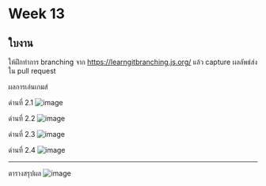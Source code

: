# Week 13 #

## ใบงาน

ให้ฝึกทำการ branching  จาก  https://learngitbranching.js.org/ แล้ว capture ผลลัพธ์ส่งใน pull request

ผลการเล่นเกมส์

ด่านที่ 2.1 
![image](https://user-images.githubusercontent.com/92082316/146400194-f4147ce5-2a23-4afd-a431-d0b1362e7e9f.png)


ด่านที่ 2.2
![image](https://user-images.githubusercontent.com/92082316/146400445-877f2f96-ee1e-4be0-a0d2-1733e98f8174.png)


ด่านที่ 2.3
![image](https://user-images.githubusercontent.com/92082316/146400840-6a8bb4a2-93bd-4512-9bfe-eecf1414830c.png)


ด่านที่ 2.4
![image](https://user-images.githubusercontent.com/92082316/146401088-f49ccfba-8d33-4fba-8610-d33dd2c72933.png)


---
ตารางสรุปผล
![image](https://user-images.githubusercontent.com/92082316/146401235-d3fad895-fd80-4694-93dd-26b02d5e1c91.png)





